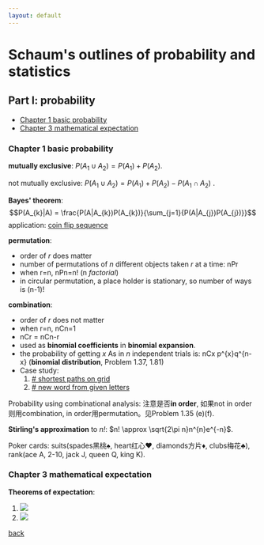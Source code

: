 ```yaml
---
layout: default
---
```

# Schaum's outlines of probability and statistics
## Part I: probability
- [Chapter 1 basic probability](https://github.com/YHJYH/Yuheng-Jia/blob/main/subsec/schaums.md#chapter-1-basic-probability)
- [Chapter 3 mathematical expectation](https://github.com/YHJYH/Yuheng-Jia/blob/main/subsec/schaums.md#chapter-3-mathematical-expectation)
### Chapter 1 basic probability
**mutually exclusive**: $P(A_{1}\cup A_{2})=P(A_{1})+P(A_{2})$. 

not mutually exclusive: $P(A_{1}\cup A_{2})=P(A_{1})+P(A_{2})-P(A_{1}\cap A_{2})$ . 

**Bayes' theorem**: 
$$P(A_{k}|A) = \frac{P(A|A_{k})P(A_{k})}{\sum_{j=1}{P(A|A_{j})P(A_{j})}}$$
application: [coin flip sequence](https://dspace.mit.edu/bitstream/handle/1721.1/70477/6-042j-fall-2002/contents/lecture-notes/cp10Fsol.pdf)

**permutation**:
- order of *r* does matter
- number of permutations of *n* different objects taken *r* at a time: nPr
- when r=n, nPn=n! (n *factorial*)
- in circular permutation, a place holder is stationary, so number of ways is (n-1)!

**combination**:
- order of *r* does not matter
- when r=n, nCn=1
- nCr = nCn-r
- used as **binomial coefficients** in **binomial expansion**.
- the probability of getting *x* As in *n* independent trials is: nCx p^{x}q^{n-x} (**binomial distribution**, Problem 1.37, 1.81)
- Case study: 
    1. [# shortest paths on grid](https://betterexplained.com/articles/navigate-a-grid-using-combinations-and-permutations/)
    2. [# new word from given letters](https://brainly.in/textbook-solutions/q-number-i-combinations-1?source=qa-qp-match#q-number-permutations-letters-letters-word-tennessee)


Probability using combinational analysis: 注意是否**in order**, 如果not in order则用combination, in order用permutation。见Problem 1.35 (e)(f).

**Stirling's approximation** to *n!*: $n! \approx \sqrt{2\pi n}n^{n}e^{-n}$.

Poker cards: suits(spades黑桃♠, heart红心♥, diamonds方片♦, clubs梅花♣), rank(ace A, 2-10, jack J, queen Q, king K).<br>

### Chapter 3 mathematical expectation
**Theorems of expectation**:
1. <img src="https://render.githubusercontent.com/render/math?math={\color{white}\E[cX] = c \E[X]">
2. <img src="https://render.githubusercontent.com/render/math?math={\color{white}\L = -\sum_{j}[T_{j}ln(O_{j})] + \frac{\lambda W_{ij}^{2}}{2} \rightarrow \text{one-hot} \rightarrow -ln(O_{c}) + \frac{\lambda W_{ij}^{2}}{2}}">

[back](../)
